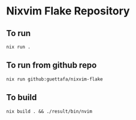 # Nixvim Flake Repository

## To run 

```
nix run .
```

## To run from github repo
```
nix run github:guettafa/nixvim-flake
```

## To build
```
nix build . && ./result/bin/nvim  
```

